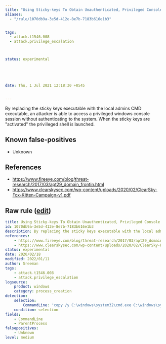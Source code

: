 ```yaml
---
title: "Using Sticky-keys To Obtain Unauthenticated, Privileged Console Access"
aliases:
  - "/rule/1070db9a-3e5d-412e-8e7b-7183b616e1b3"


tags:
  - attack.t1546.008
  - attack.privilege_escalation



status: experimental





date: Thu, 1 Jul 2021 12:18:30 +0545


---
```


By replacing the sticky keys executable with the local admins CMD executable, an attacker is able to access a privileged windows console session without authenticating to the system. When the sticky keys are "activated" the privilleged shell is launched.

<!--more-->


## Known false-positives

* Unknown



## References

* https://www.fireeye.com/blog/threat-research/2017/03/apt29_domain_frontin.html
* https://www.clearskysec.com/wp-content/uploads/2020/02/ClearSky-Fox-Kitten-Campaign-v1.pdf


## Raw rule ([edit](https://github.com/SigmaHQ/sigma/edit/master/rules/windows/process_creation/proc_creation_win_sticky_keys_unauthenticated_privileged_cmd_access.yml))
```yaml
title: Using Sticky-keys To Obtain Unauthenticated, Privileged Console Access
id: 1070db9a-3e5d-412e-8e7b-7183b616e1b3
description: By replacing the sticky keys executable with the local admins CMD executable, an attacker is able to access a privileged windows console session without authenticating to the system. When the sticky keys are "activated" the privilleged shell is launched.
references:
    - https://www.fireeye.com/blog/threat-research/2017/03/apt29_domain_frontin.html
    - https://www.clearskysec.com/wp-content/uploads/2020/02/ClearSky-Fox-Kitten-Campaign-v1.pdf
status: experimental
date: 2020/02/18
modified: 2022/01/11
author: Sreeman
tags:
    - attack.t1546.008
    - attack.privilege_escalation
logsource:
    product: windows
    category: process_creation
detection:
    selection:
        CommandLine: 'copy /y C:\windows\system32\cmd.exe C:\windows\system32\sethc.exe'
    condition: selection
fields:
    - CommandLine
    - ParentProcess
falsepositives:
    - Unknown
level: medium

```
